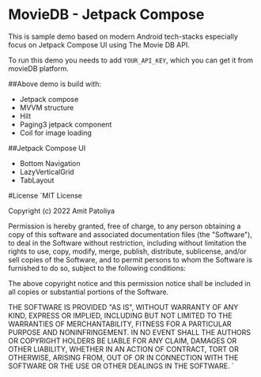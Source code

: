# MovieDB - Jetpack Compose

This is sample demo based on modern Android tech-stacks especially focus on Jetpack Compose UI using The Movie DB API.

To run this demo you needs to add `YOUR_API_KEY`, which you can get it from movieDB platform.

##Above demo is build with:
- Jetpack compose
- MVVM structure
- Hilt
- Paging3 jetpack component
- Coil for image loading


##Jetpack Compose UI
- Bottom Navigation
- LazyVerticalGrid
- TabLayout


#License
`MIT License

Copyright (c) 2022 Amit Patoliya

Permission is hereby granted, free of charge, to any person obtaining a copy
of this software and associated documentation files (the "Software"), to deal
in the Software without restriction, including without limitation the rights
to use, copy, modify, merge, publish, distribute, sublicense, and/or sell
copies of the Software, and to permit persons to whom the Software is
furnished to do so, subject to the following conditions:

The above copyright notice and this permission notice shall be included in all
copies or substantial portions of the Software.

THE SOFTWARE IS PROVIDED "AS IS", WITHOUT WARRANTY OF ANY KIND, EXPRESS OR
IMPLIED, INCLUDING BUT NOT LIMITED TO THE WARRANTIES OF MERCHANTABILITY,
FITNESS FOR A PARTICULAR PURPOSE AND NONINFRINGEMENT. IN NO EVENT SHALL THE
AUTHORS OR COPYRIGHT HOLDERS BE LIABLE FOR ANY CLAIM, DAMAGES OR OTHER
LIABILITY, WHETHER IN AN ACTION OF CONTRACT, TORT OR OTHERWISE, ARISING FROM,
OUT OF OR IN CONNECTION WITH THE SOFTWARE OR THE USE OR OTHER DEALINGS IN THE
SOFTWARE.
`


